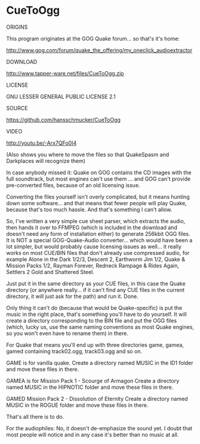 # CueToOgg

ORIGINS

This program originates at the GOG Quake forum... so that's it's home:

http://www.gog.com/forum/quake_the_offering/my_oneclick_audioextractor

DOWNLOAD

http://www.tapper-ware.net/files/CueToOgg.zip

LICENSE

GNU LESSER GENERAL PUBLIC LICENSE 2.1

SOURCE

https://github.com/hansschmucker/CueToOgg

VIDEO

http://youtu.be/-Arx7QFo0I4

(Also shows you where to move the files so that QuakeSpasm and Darkplaces will recognize them)


In case anybody missed it: Quake on GOG contains the CD images with the full soundtrack, but most engines can't use them ... and GOG can't provide pre-converted files, because of an old licensing issue.


Converting the files yourself isn't overly complicated, but it means hunting down some software... and that means that fewer people will play Quake, because that's too much hassle. And that's something I can't allow.


So, I've written a very simple cue sheet parser, which extracts the audio, then hands it over to FFMPEG (which is included in the download and doesn't need any form of installation either) to generate 256kbit OGG files.
It is NOT a special GOG-Quake-Audio converter... which would have been a lot simpler, but would probably cause licensing issues as well... it really works on most CUE/BIN files that don't already use compressed audio, for example Alone in the Dark 1/2/3, Descent 2, Earthworm Jim 1/2, Quake & Mission Packs 1/2, Rayman Forever, Redneck Rampage & Rides Again, Settlers 2 Gold and Shattered Steel.


Just put it in the same directory as your CUE files, in this case the Quake directory (or anywhere really... if it can't find any CUE files in the current directory, it will just ask for the path) and run it. Done.


Only thing it can't do (because that would be Quake-specific) is put the music in the right place, that's something you'll have to do yourself. It will create a directory corresponding to the BIN file and put the OGG files (which, lucky us, use the same naming conventions as most Quake engines, so you won't even have to rename them) in there.


For Quake that means you'll end up with three directories
game, gamea, gamed
containing track02.ogg, track03.ogg and so on.


GAME is for vanilla quake.
Create a directory named MUSIC in the ID1 folder and move these files in there.


GAMEA is for Mission Pack 1 - Scourge of Armagon
Create a directory named MUSIC in the HIPNOTIC folder and move these files in there.


GAMED Mission Pack 2 - Dissolution of Eternity
Create a directory named MUSIC in the ROGUE folder and move these files in there.


That's all there is to do.


For the audiophiles: No, it doesn't de-emphasize the sound yet. I doubt that most people will notice and in any case it's better than no music at all. 
